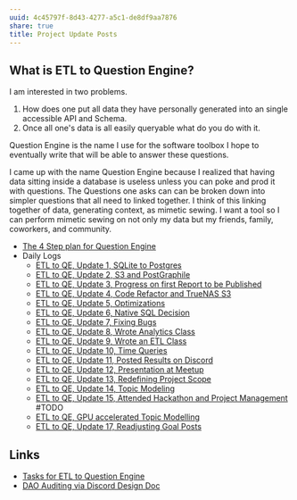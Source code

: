 ```yaml
---
uuid: 4c45797f-8d43-4277-a5c1-de8df9aa7876
share: true
title: Project Update Posts
---
```

## What is ETL to Question Engine?

I am interested in two problems.

1.  How does one put all data they have personally generated into an single accessible API and Schema.
2.  Once all one's data is all easily queryable what do you do with it.

Question Engine is the name I use for the software toolbox I hope to eventually write that will be able to answer these questions.

I came up with the name Question Engine because I realized that having data sitting inside a database is useless unless you can poke and prod it with questions. The Questions one asks can can be broken down into simpler questions that all need to linked together. I think of this linking together of data, generating context, as mimetic sewing. I want a tool so I can perform mimetic sewing on not only my data but my friends, family, coworkers, and community.



* [The 4 Step plan for Question Engine](/8d4d461f-49f7-4dbd-829f-807d0bb602df)
* Daily Logs
	* [ETL to QE, Update 1, SQLite to Postgres](/adf51542-a86b-437b-8542-9ef82c41d7a2)
	* [ETL to QE, Update 2, S3 and PostGraphile](/01d14af7-0d89-4c3a-90a8-12696e01e036)
	* [ETL to QE, Update 3, Progress on first Report to be Published](/a4afe3e7-e3ae-44ae-a1dc-e22754900e37)
	* [ETL to QE, Update 4, Code Refactor and TrueNAS S3](/d59dbed7-08bd-462e-8f87-24a80c791f46)
	* [ETL to QE, Update 5, Optimizations](/88cd3a9e-9156-4482-aaa5-2bb8eeebca0d)
	* [ETL to QE, Update 6, Native SQL Decision](/9dc97a82-96a0-495b-a8e2-a5c4d5c60abe)
	* [ETL to QE, Update 7, Fixing Bugs](/2a8426e6-7f84-42f2-82c3-e74e898e4c81)
	* [ETL to QE, Update 8, Wrote Analytics Class](/4bf73c7e-2bf6-415f-80b3-f3a3b6a370a8)
	* [ETL to QE, Update 9, Wrote an ETL Class](/c307374d-a751-437a-8eb4-ff3dc7808499)
	* [ETL to QE, Update 10, Time Queries](/8a04da32-878d-4f6c-9973-ed58870b250f)
	* [ETL to QE, Update 11, Posted Results on Discord](/a04a75b2-d970-44fc-8e09-53b3aeca6f2f)
	* [ETL to QE, Update 12, Presentation at Meetup](/20be1355-e585-4eb4-b0a7-4a65c1eda264)
	* [ETL to QE, Update 13, Redefining Project Scope](/0857e406-5e14-4b45-9e8c-3ae712a2f00a)
	* [ETL to QE, Update 14, Topic Modeling](/a7099c90-7fb1-4230-9c47-874fd85e8837)
	* [ETL to QE, Update 15, Attended Hackathon and Project Management](/9949cc79-681a-4ec8-a963-538958be3ec1) #TODO 
	* [ETL to QE, GPU accelerated Topic Modelling](/0a62e9d5-68ae-41a5-8bdb-7773b59abc1f)
	* [ETL to QE, Update 17, Readjusting Goal Posts](/undefined)

## Links

* [Tasks for ETL to Question Engine](/a6649a28-5862-4820-8797-1cfaf2ba1713)
* [DAO Auditing via Discord Design Doc](/1c376bfd-75ef-4c0d-9e23-3680653de55f)